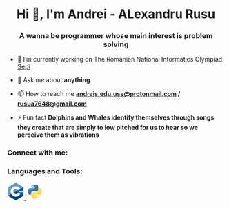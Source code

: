 <h1 align="center">Hi 👋, I'm Andrei - ALexandru Rusu</h1>
<h3 align="center">A wanna be programmer whose main interest is problem solving</h3>

- 🔭 I’m currently working on The Romanian National Informatics Olympiad [Sepi](https://sepi.ro/)

- 💬 Ask me about **anything**

- 📫 How to reach me **andreis.edu.use@protonmail.com / rusua7648@gmail.com**

- ⚡ Fun fact **Dolphins and Whales identify themselves through songs they create that are simply to low pitched for us to hear so we perceive them as vibrations**

<h3 align="left">Connect with me:</h3>
<p align="left">
</p>

<h3 align="left">Languages and Tools:</h3>
<p align="left"> <a href="https://www.w3schools.com/cpp/" target="_blank" rel="noreferrer"> <img src="https://raw.githubusercontent.com/devicons/devicon/master/icons/cplusplus/cplusplus-original.svg" alt="cplusplus" width="40" height="40"/> </a> <a href="https://www.python.org" target="_blank" rel="noreferrer"> <img src="https://raw.githubusercontent.com/devicons/devicon/master/icons/python/python-original.svg" alt="python" width="40" height="40"/> </a> </p>
